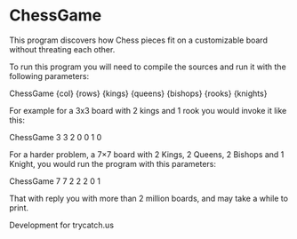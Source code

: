 ChessGame
=========

This program discovers how Chess pieces fit on a customizable board without threating each other.

To run this program you will need to compile the sources and run it with the following parameters:

ChessGame {col} {rows} {kings} {queens} {bishops} {rooks} {knights} 

For example for a 3x3 board with 2 kings and 1 rook you would invoke it like this:

ChessGame 3 3 2 0 0 1 0 

For a harder problem, a 7×7 board with 2 Kings, 2 Queens, 2 Bishops and 1 Knight, you would run the program with this parameters:

ChessGame 7 7 2 2 2 0 1 

That with reply you with more than 2 million boards, and may take a while to print.

Development for trycatch.us 
